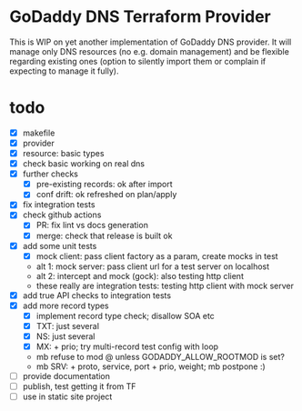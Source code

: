 # GoDaddy DNS Terraform Provider

This is WIP on yet another implementation of GoDaddy DNS provider.
It will manage only DNS resources (no e.g. domain management) and
be flexible regarding existing ones (option to silently import them
or complain if expecting to manage it fully).

# todo
- [X] makefile
- [x] provider
- [x] resource: basic types
- [x] check basic working on real dns
- [x] further checks
  - [x] pre-existing records: ok after import
  - [x] conf drift: ok refreshed on plan/apply
- [x] fix integration tests
- [x] check github actions
  - [x] PR: fix lint vs docs generation
  - [x] merge: check that release is built ok
- [x] add some unit tests
  - [x] mock client: pass client factory as a param, create mocks in test
  - alt 1: mock server: pass client url for a test server on localhost
  - alt 2: intercept and mock (gock): also testing http client
  - these really are integration tests: testing http client with mock server
- [x] add true API checks to integration tests
- [x] add more record types
  - [x] implement record type check; disallow SOA etc
  - [x] TXT: just several
  - [x] NS: just several
  - [x] MX: + prio; try multi-record test config with loop
  - mb refuse to mod @ unless GODADDY_ALLOW_ROOTMOD is set?
  - mb SRV: + proto, service, port + prio, weight; mb postpone :)
- [ ] provide documentation
- [ ] publish, test getting it from TF
- [ ] use in static site project
